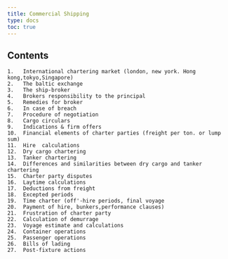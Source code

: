 ```yaml
---
title: Commercial Shipping 
type: docs
toc: true
---
```

## Contents

    1.   International chartering market (london, new york. Hong kong,tokyo,Singapore)
    2.   The baltic exchange
    3.   The ship-broker
    4.   Brokers responsibility to the principal
    5.   Remedies for broker
    6.   In case of breach
    7.   Procedure of negotiation
    8.   Cargo circulars
    9.   Indications & firm offers
    10.  Financial elements of charter parties (freight per ton. or lump sum)
    11.  Hire  calculations
    12.  Dry cargo chartering
    13.  Tanker chartering
    14.  Differences and similarities between dry cargo and tanker chartering
    15.  Charter party disputes
    16.  Laytime calculations
    17.  Deductions from freight
    18.  Excepted periods
    19.  Time charter (off'-hire periods, final voyage
    20.  Payment of hire, bunkers,performance clauses)
    21.  Frustration of charter party
    22.  Calculation of demurrage
    23.  Voyage estimate and calculations
    24.  Container operations
    25.  Passenger operations
    26.  Bills of lading
    27.  Post-fixture actions
       
